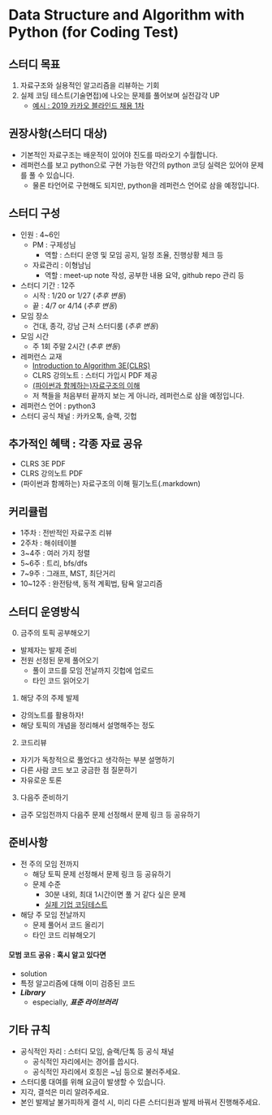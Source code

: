 # Data Structure and Algorithm with Python (for Coding Test)

## 스터디 목표

1. 자료구조와 실용적인 알고리즘을 리뷰하는 기회
2. 실제 코딩 테스트(기술면접)에 나오는 문제를 풀어보며 실전감각 UP
    - [예시 : 2019 카카오 블라인드 채용 1차](http://tech.kakao.com/2018/09/21/kakao-blind-recruitment-for2019-round-1/)

## 권장사항(스터디 대상)

- 기본적인 자료구조는 배운적이 있어야 진도를 따라오기 수월합니다.
- 레퍼런스를 보고 python으로 구현 가능한 약간의 python 코딩 실력은 있어야 문제를 풀 수 있습니다.
  - 물론 타언어로 구현해도 되지만, python을 레퍼런스 언어로 삼을 예정입니다.

## 스터디 구성

- 인원 : 4~6인
  - PM : 구제성님
    - 역할 : 스터디 운영 및 모임 공지, 일정 조율, 진행상황 체크 등
  - 자료관리 : 이형남님
    - 역할 : meet-up note 작성, 공부한 내용 요약, github repo 관리 등
- 스터디 기간 : 12주
  - 시작 : 1/20 or 1/27 (*추후 변동*)
  - 끝 : 4/7 or 4/14 (*추후 변동*)
- 모임 장소
  - 건대, 종각, 강남 근처 스터디룸 (*추후 변동*)
- 모임 시간
  - 주 1회 주말 2시간 (*추후 변동*)
- 레퍼런스 교재
  - [Introduction to Algorithm 3E(CLRS)](http://www.kyobobook.co.kr/product/detailViewKor.laf?ejkGb=KOR&mallGb=KOR&barcode=9791156641131&orderClick=LEA&Kc=)
  - CLRS 강의노트 : 스터디 가입시 PDF 제공
  - [(파이썬과 함께하는)자료구조의 이해](http://www.kyobobook.co.kr/product/detailViewKor.laf?ejkGb=KOR&mallGb=KOR&barcode=9788970509402&orderClick=LET&Kc=)
  - 저 책들을 처음부터 끝까지 보는 게 아니라, 레퍼런스로 삼을 예정입니다.
- 레퍼런스 언어 : python3
- 스터디 공식 채널 : 카카오톡, 슬랙, 깃헙

## 추가적인 혜택 : 각종 자료 공유

- CLRS 3E PDF
- CLRS 강의노트 PDF
- (파이썬과 함께하는) 자료구조의 이해 필기노트(.markdown)

## 커리큘럼

- 1주차 : 전반적인 자료구조 리뷰
- 2주차 : 해쉬테이블
- 3~4주 : 여러 가지 정렬
- 5~6주 : 트리, bfs/dfs
- 7~9주 : 그래프, MST, 최단거리
- 10~12주 : 완전탐색, 동적 계획법, 탐욕 알고리즘

## 스터디 운영방식

0. 금주의 토픽 공부해오기
  - 발제자는 발제 준비
  - 전원 선정된 문제 풀어오기
    - 풀이 코드를 모임 전날까지 깃헙에 업로드
    - 타인 코드 읽어오기
1. 해당 주의 주제 발제
  - 강의노트를 활용하자!
  - 해당 토픽의 개념을 정리해서 설명해주는 정도
2. 코드리뷰
  - 자기가 독창적으로 풀었다고 생각하는 부분 설명하기
  - 다른 사람 코드 보고 궁금한 점 질문하기
  - 자유로운 토론
3. 다음주 준비하기
  - 금주 모임전까지 다음주 문제 선정해서 문제 링크 등 공유하기

## 준비사항

- 전 주의 모임 전까지
  - 해당 토픽 문제 선정해서 문제 링크 등 공유하기
  - 문제 수준
    - 30분 내외, 최대 1시간이면 풀 거 같다 싶은 문제
    - [실제 기업 코딩테스트](http://tech.kakao.com/2018/09/21/kakao-blind-recruitment-for2019-round-1/)
- 해당 주 모임 전날까지
  - 문제 풀어서 코드 올리기
  - 타인 코드 리뷰해오기

#### 모범 코드 공유 : 혹시 알고 있다면

- solution
- 특정 알고리즘에 대해 이미 검증된 코드
- ***Library***
  - especially, ***표준 라이브러리***

## 기타 규칙

- 공식적인 자리 : 스터디 모임, 슬랙/단톡 등 공식 채널
  - 공식적인 자리에서는 경어를 씁시다.
  - 공식적인 자리에서 호칭은 ~님 등으로 불러주세요.
- 스터디룸 대여를 위해 요금이 발생할 수 있습니다.
- 지각, 결석은 미리 알려주세요.
- 본인 발제날 불가피하게 결석 시, 미리 다른 스터디원과 발제 바꿔서 진행해주세요.

